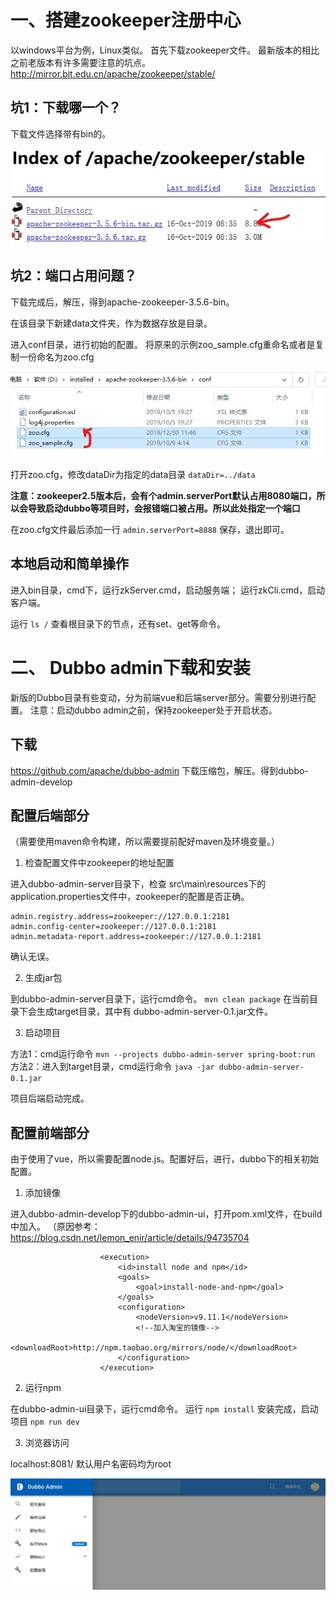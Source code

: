 # 一、搭建zookeeper注册中心
以windows平台为例，Linux类似。
首先下载zookeeper文件。
最新版本的相比之前老版本有许多需要注意的坑点。  
http://mirror.bit.edu.cn/apache/zookeeper/stable/

## 坑1：下载哪一个？

下载文件选择带有bin的。

![下载文件选择bin](images/1.jpg)

## 坑2：端口占用问题？

下载完成后，解压，得到apache-zookeeper-3.5.6-bin。 

在该目录下新建data文件夹，作为数据存放是目录。

进入conf目录，进行初始的配置。
将原来的示例zoo_sample.cfg重命名或者是复制一份命名为zoo.cfg

![img](images/2修改conf.jpg)

打开zoo.cfg，修改dataDir为指定的data目录 `dataDir=../data` 

**注意：zookeeper2.5版本后，会有个admin.serverPort默认占用8080端口，所以会导致启动dubbo等项目时，会报错端口被占用。所以此处指定一个端口**

在zoo.cfg文件最后添加一行 `admin.serverPort=8888` 
保存，退出即可。

## 本地启动和简单操作

进入bin目录，cmd下，运行zkServer.cmd，启动服务端；
运行zkCli.cmd，启动客户端。

运行 `ls /` 查看根目录下的节点，还有set、get等命令。

# 二、 Dubbo admin下载和安装

新版的Dubbo目录有些变动，分为前端vue和后端server部分。需要分别进行配置。
注意：启动dubbo admin之前，保持zookeeper处于开启状态。

## 下载

https://github.com/apache/dubbo-admin
下载压缩包，解压。得到dubbo-admin-develop

## 配置后端部分

（需要使用maven命令构建，所以需要提前配好maven及环境变量。）

1. 检查配置文件中zookeeper的地址配置

进入dubbo-admin-server目录下，检查
src\main\resources下的application.properties文件中，zookeeper的配置是否正确。

``` 
admin.registry.address=zookeeper://127.0.0.1:2181
admin.config-center=zookeeper://127.0.0.1:2181
admin.metadata-report.address=zookeeper://127.0.0.1:2181
```

确认无误。

2. 生成jar包

到dubbo-admin-server目录下，运行cmd命令。 `mvn clean package` 
在当前目录下会生成target目录，其中有
dubbo-admin-server-0.1.jar文件。

3. 启动项目

方法1：cmd运行命令 `mvn --projects dubbo-admin-server spring-boot:run ` 
方法2：进入到target目录，cmd运行命令 `java -jar dubbo-admin-server-0.1.jar` 

项目后端启动完成。

## 配置前端部分

由于使用了vue，所以需要配置node.js。配置好后，进行，dubbo下的相关初始配置。

1. 添加镜像

进入dubbo-admin-develop下的dubbo-admin-ui，打开pom.xml文件，在build中加入。
（原因参考：https://blog.csdn.net/lemon_enir/article/details/94735704

``` 
                    <execution>
                        <id>install node and npm</id>
                        <goals>
                            <goal>install-node-and-npm</goal>
                        </goals>
                        <configuration>
                            <nodeVersion>v9.11.1</nodeVersion>
							<!--加入淘宝的镜像-->							
							<downloadRoot>http://npm.taobao.org/mirrors/node/</downloadRoot>
                        </configuration>
                    </execution>
```

2. 运行npm

在dubbo-admin-ui目录下，运行cmd命令。
运行 `npm install` 
安装完成，启动项目 `npm run dev` 

3. 浏览器访问

localhost:8081/
默认用户名密码均为root

![dubbo前端页面](images/3dubbo前端页面.jpg)

